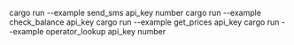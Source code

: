 cargo run --example send_sms  api_key number
cargo run --example check_balance  api_key
cargo run --example get_prices  api_key
cargo run --example operator_lookup  api_key number